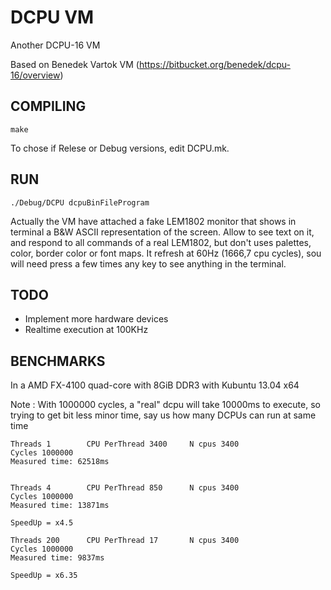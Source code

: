 DCPU VM
=======

Another DCPU-16 VM

Based on Benedek Vartok VM (https://bitbucket.org/benedek/dcpu-16/overview)

COMPILING
---------

    make
    
To chose if Relese or Debug versions, edit DCPU.mk.

RUN
---

    ./Debug/DCPU dcpuBinFileProgram
  

Actually the VM have attached a fake LEM1802 monitor that shows in terminal a 
B&W ASCII representation of the screen. Allow to see text on it, and respond to 
all commands of a real LEM1802, but don't uses palettes, color, border color or font maps.
It refresh at 60Hz (1666,7 cpu cycles), sou will need press a few times any key 
to see anything in the terminal.

TODO
----

- Implement more hardware devices
- Realtime execution at 100KHz

BENCHMARKS
----------

In a AMD FX-4100 quad-core with 8GiB DDR3 with Kubuntu 13.04 x64

Note : With 1000000 cycles, a "real" dcpu will take 10000ms to execute, so
       trying to get bit less minor time, say us how many DCPUs can run at
       same time

    Threads 1        CPU PerThread 3400     N cpus 3400
    Cycles 1000000
    Measured time: 62518ms


    Threads 4        CPU PerThread 850      N cpus 3400
    Cycles 1000000
    Measured time: 13871ms

    SpeedUp = x4.5

    Threads 200      CPU PerThread 17       N cpus 3400
    Cycles 1000000
    Measured time: 9837ms

    SpeedUp = x6.35









